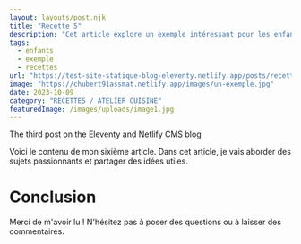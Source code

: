 ```yaml
---
layout: layouts/post.njk
title: "Recette 5"
description: "Cet article explore un exemple intéressant pour les enfants."
tags: 
  - enfants
  - exemple
  - recettes
url: "https://test-site-statique-blog-eleventy.netlify.app/posts/recette-5"
image: "https://chubert91assmat.netlify.app/images/un-exemple.jpg"
date: 2023-10-09
category: "RECETTES / ATELIER CUISINE"
featuredImage: /images/uploads/image1.jpg
---
```


The third post on the Eleventy and Netlify CMS blog


Voici le contenu de mon sixième article. Dans cet article, je vais aborder des sujets passionnants et partager des idées utiles.

# Conclusion

Merci de m'avoir lu ! N'hésitez pas à poser des questions ou à laisser des commentaires.
